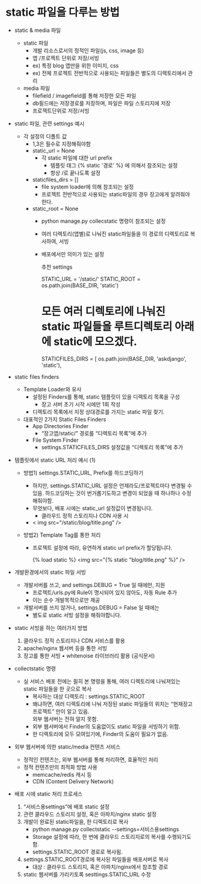 # static 파일을 다루는 방법

- static & media 파일
    - static 파일
        - 개발 리소스로서의 정적인 파일(js, css, image 등)
        - 앱 /프로젝트 단위로 저장/서빙
        - ex) 특정 blog 앱만을 위한 이미지, css
        - ex) 전체 프로젝트 전반적으로 사용되는 파일들은 별도의 디렉토리에서 관리
    - media 파일
        - filefield / imagefield를 통해 저장한 모든 파일
        - db필드에는 저장경로를 저장하며, 파일은 파일 스토리지에 저장
        - 프로젝트단위로 저장/서빙

- static 파일, 관련 settings 예시
    - 각 설정의 디폴트 값
        - 1,3은 필수로 지정해줘야함
        - static_url = None
            - 각 static 파일에 대한 url prefix
                - 템플릿 태그 {% static '경로' %} 에 의해서 참조되는 설정
                - 항상 /로 끝나도록 설정
        - staticfiles_dirs = []
            - file system loader에 의해 참조되는 설정
            - 프로젝트 전반적으로 사용되는 static파일의 경우 장고에게 알려줘야 한다.
        - static_root = None
            - python manage.py collecstatic 명령이 참조되는 설정
            - 여러 디렉토리(앱별)로 나눠진 static파일들을 이 경로의 디렉토리로 복사하여, 서빙
            - 배포에서만 의미가 있는 설정
            
                
                추천 settings

                STATIC_URL = '/static/'
                STATIC_ROOT = os.path.join(BASE_DIR, 'static') 
                # 모든 여러 디렉토리에 나눠진 static 파일들을 루트디렉토리 아래에 static에 모으겠다.
                STATICFILES_DIRS = [
                        os.path.join(BASE_DIR, 'askdjango', 'static'),

- static files finders
    - Template Loader와 유사
        - 설정된 Finders를 통해, static 템플릿이 있을 디렉토리 목록을 구성
            - 장고 서버 초기 시작 시에만 1회 작성
        - 디렉토리 목록에서 지정 상대경로를 가지는 static 파일 찾기.
    - 대표적인 2가지 Static Files Finders
        - App Directories Finder
            - “장고앱/static/” 경로를 “디렉토리 목록”에 추가
        - File System Finder
            - settings.STATICFILES_DIRS 설정값을 “디렉토리 목록”에 추가
            
- 템플릿에서 static URL 처리 예시 (1)
    - 방법1) settings.STATIC_URL, Prefix를 하드코딩하기
        - 하지만, settings.STATIC_URL 설정은 언제라도/프로젝트마다 변경될 수<br>
        있음. 하드코딩하는 것이 번거롭기도하고 변경이 되었을 때 하나하나 수정해줘야함.
        - 무엇보다, 배포 시에는 static_url 설정값이 변경됩니다.
            - 클라우드 정적 스토리지나 CDN 사용 시
        - < img src="/static/blog/title.png" />
    
    - 방법2) Template Tag를 통한 처리
        - 프로젝트 설정에 따라, 유연하게 static url prefix가 할당됩니다.
        
            
            {% load static %}
            <img src="{% static "blog/title.png" %}" />
            
- 개발환경에서의 static 파일 서빙
    - 개발서버를 쓰고, and settings.DEBUG = True 일 때에만, 지원
        - 프로젝트/urls.py에 Rule이 명시되어 있지 않아도, 자동 Rule 추가
        - 이는 순수 개발목적으로만 제공
    - 개발서버를 쓰지 않거나, settings.DEBUG = False 일 때에는
        - 별도로 static 서빙 설정을 해줘야합니다.
        
- static 서빙을 하는 여러가지 방법
    1. 클라우드 정적 스토리지나 CDN 서비스를 활용
    2. apache/nginx 웹서버 등을 통한 서빙
    3. 장고를 통한 서빙
        • whitenoise 라이브러리 활용 (공식문서)
        
- collectstatic 명령
    - 실 서비스 배포 전에는 필히 본 명령을 통해, 여러 디렉토리에 나눠져있는 static 파일들을 한 곳으로 복사
        - 복사하는 대상 디렉토리 : settings.STATIC_ROOT
        - 왜냐하면, 여러 디렉토리에 나눠 저장된 static 파일들의 위치는 “현재장고 프로젝트” 만이 알고 있음.<br> 외부 웹서버는 전혀 알지 못함.
        - 외부 웹서버에서 Finder의 도움없이도 static 파일을 서빙하기 위함.
        - 한 디렉토리에 모두 모여있기에, Finder의 도움이 필요가 없음.
        
- 외부 웹서버에 의한 static/media 컨텐츠 서비스
    - 정적인 컨텐츠는, 외부 웹서버를 통해 처리하면, 효율적인 처리
    - 정적 컨텐츠만의 최적화 방법 사용
        - memcache/redis 캐시 등
        - CDN (Content Delivery Network)
        
- 배포 시에 static 처리 프로세스
    1. “서비스용settings”에 배포 static 설정
    2. 관련 클라우드 스토리지 설정, 혹은 아파치/nginx static 설정
    3. 개발이 완료된 static파일을, 한 디렉토리로 복사
        - python manage.py collectstatic --settings=서비스용settings
        - Storage 설정에 따라, 한 번에 클라우드 스토리지로의 복사를 수행되기도 함.
        - settings.STATIC_ROOT 경로로 복사됨.
    4. settings.STATIC_ROOT경로에 복사된 파일들을 배포서버로 복사
        - 대상 : 클라우드 스토리지, 혹은 아파치/nginx에서 참조할 경로
    5. static 웹서버를 가리키토록 sesttings.STATIC_URL 수정